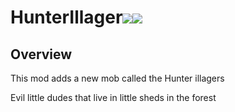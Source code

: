 # HunterIllager[![](http://cf.way2muchnoise.eu/versions/hunterillager.svg)](https://www.curseforge.com/minecraft/mc-mods/hunterillager)[![](http://cf.way2muchnoise.eu/short_hunterillager_downloads.svg)](https://www.curseforge.com/minecraft/mc-mods/hunterillager/files)

## Overview

This mod adds a new mob called the Hunter illagers

Evil little dudes that live in little sheds in the forest
